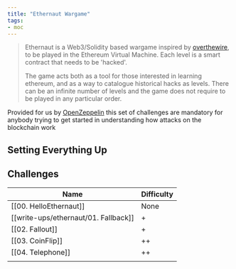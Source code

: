 ```yaml
---
title: "Ethernaut Wargame"
tags:
- moc
---
```


> Ethernaut is a Web3/Solidity based wargame inspired by [overthewire](https://overthewire.org/), to be played in the Ethereum Virtual Machine. Each level is a smart contract that needs to be 'hacked'.
> 
> The game acts both as a tool for those interested in learning ethereum, and as a way to catalogue historical hacks as levels. There can be an infinite number of levels and the game does not require to be played in any particular order.

Provided for us by [OpenZeppelin](https://www.openzeppelin.com/) this set of challenges are mandatory for anybody trying to get started in understanding how attacks on the blockchain work

## Setting Everything Up

## Challenges

| Name                                                         | Difficulty |
| ------------------------------------------------------------ | ---------- |
| [[00. HelloEthernaut]] | None       |
| [[write-ups/ethernaut/01. Fallback]]                                             | +          |
| [[02. Fallout]]                                              | +          |
| [[03. CoinFlip]]                                             | ++         |
| [[04. Telephone]]                                            | ++         |
|                                                              |            |
